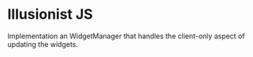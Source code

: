 # Illusionist JS

Implementation an WidgetManager that handles the client-only aspect of updating
the widgets.
